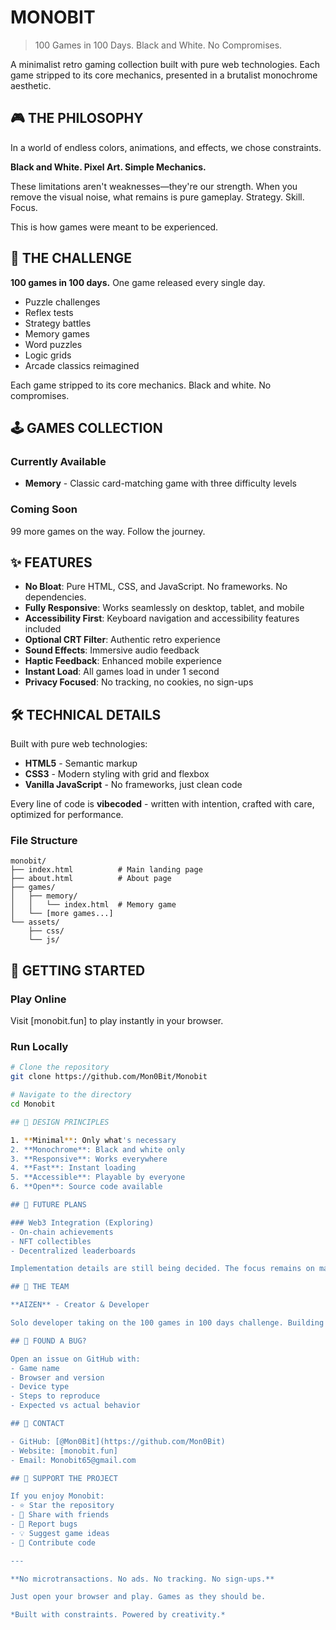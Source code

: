 # MONOBIT

> 100 Games in 100 Days. Black and White. No Compromises.

A minimalist retro gaming collection built with pure web technologies. Each game stripped to its core mechanics, presented in a brutalist monochrome aesthetic.

## 🎮 THE PHILOSOPHY

In a world of endless colors, animations, and effects, we chose constraints.

**Black and White. Pixel Art. Simple Mechanics.**

These limitations aren't weaknesses—they're our strength. When you remove the visual noise, what remains is pure gameplay. Strategy. Skill. Focus.

This is how games were meant to be experienced.

## 🎯 THE CHALLENGE

**100 games in 100 days.** One game released every single day.

- Puzzle challenges
- Reflex tests
- Strategy battles
- Memory games
- Word puzzles
- Logic grids
- Arcade classics reimagined

Each game stripped to its core mechanics. Black and white. No compromises.

## 🕹️ GAMES COLLECTION

### Currently Available
- **Memory** - Classic card-matching game with three difficulty levels

### Coming Soon
99 more games on the way. Follow the journey.

## ✨ FEATURES

- **No Bloat**: Pure HTML, CSS, and JavaScript. No frameworks. No dependencies.
- **Fully Responsive**: Works seamlessly on desktop, tablet, and mobile
- **Accessibility First**: Keyboard navigation and accessibility features included
- **Optional CRT Filter**: Authentic retro experience
- **Sound Effects**: Immersive audio feedback
- **Haptic Feedback**: Enhanced mobile experience
- **Instant Load**: All games load in under 1 second
- **Privacy Focused**: No tracking, no cookies, no sign-ups

## 🛠️ TECHNICAL DETAILS

Built with pure web technologies:
- **HTML5** - Semantic markup
- **CSS3** - Modern styling with grid and flexbox
- **Vanilla JavaScript** - No frameworks, just clean code

Every line of code is **vibecoded** - written with intention, crafted with care, optimized for performance.

### File Structure
```
monobit/
├── index.html          # Main landing page
├── about.html          # About page
├── games/
│   ├── memory/
│   │   └── index.html  # Memory game
│   └── [more games...]
└── assets/
    ├── css/
    └── js/
```

## 🚀 GETTING STARTED

### Play Online
Visit [monobit.fun] to play instantly in your browser.

### Run Locally
```bash
# Clone the repository
git clone https://github.com/Mon0Bit/Monobit

# Navigate to the directory
cd Monobit

## 🎨 DESIGN PRINCIPLES

1. **Minimal**: Only what's necessary
2. **Monochrome**: Black and white only
3. **Responsive**: Works everywhere
4. **Fast**: Instant loading
5. **Accessible**: Playable by everyone
6. **Open**: Source code available

## 🔮 FUTURE PLANS

### Web3 Integration (Exploring)
- On-chain achievements
- NFT collectibles
- Decentralized leaderboards

Implementation details are still being decided. The focus remains on maintaining the minimal aesthetic while exploring blockchain possibilities.

## 👤 THE TEAM

**AIZEN** - Creator & Developer

Solo developer taking on the 100 games in 100 days challenge. Building everything from scratch to push the limits of minimal game design.

## 🐛 FOUND A BUG?

Open an issue on GitHub with:
- Game name
- Browser and version
- Device type
- Steps to reproduce
- Expected vs actual behavior

## 💬 CONTACT

- GitHub: [@Mon0Bit](https://github.com/Mon0Bit)
- Website: [monobit.fun]
- Email: Monobit65@gmail.com

## 🌟 SUPPORT THE PROJECT

If you enjoy Monobit:
- ⭐ Star the repository
- 🔄 Share with friends
- 🐛 Report bugs
- 💡 Suggest game ideas
- 🔨 Contribute code

---

**No microtransactions. No ads. No tracking. No sign-ups.**

Just open your browser and play. Games as they should be.

*Built with constraints. Powered by creativity.*